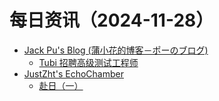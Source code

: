 ﻿# 每日资讯（2024-11-28）

- [Jack Pu's Blog (蒲小花的博客－ポーのブログ)](https://www.jackpu.com/rss/)
  - [Tubi 招聘高级测试工程师](https://www.jackpu.com/tubi-zhao-pin-gao-ji-ce-shi-gong-cheng-shi/)
- [JustZht's EchoChamber](https://www.justzht.com/rss/)
  - [赴日（一）](https://www.justzht.com/fu-ri-yi/)
